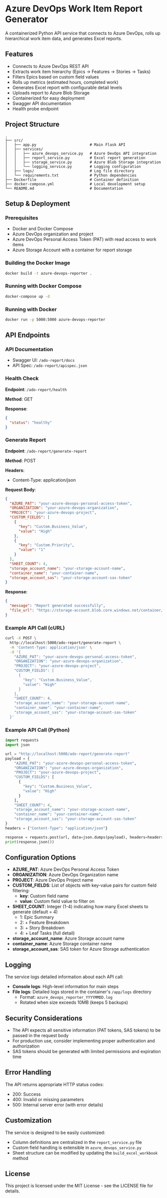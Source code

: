 
# Azure DevOps Work Item Report Generator

A containerized Python API service that connects to Azure DevOps, rolls up hierarchical work item data, and generates Excel reports.

## Features

- Connects to Azure DevOps REST API
- Extracts work item hierarchy (Epics → Features → Stories → Tasks)
- Filters Epics based on custom field values
- Rolls up metrics (estimated hours, completed work)
- Generates Excel report with configurable detail levels
- Uploads report to Azure Blob Storage
- Containerized for easy deployment
- Swagger API documentation
- Health probe endpoint

## Project Structure

```
.
├── src/
│   ├── app.py                        # Main Flask API
│   ├── services/
│   │   ├── azure_devops_service.py   # Azure DevOps API integration
│   │   ├── report_service.py         # Excel report generation
│   │   ├── storage_service.py        # Azure Blob Storage integration
│   │   └── logging_service.py        # Logging configuration
│   ├── logs/                         # Log file directory
│   └── requirements.txt              # Python dependencies
├── Dockerfile                        # Container definition
├── docker-compose.yml                # Local development setup
└── README.md                         # Documentation
```

## Setup & Deployment

### Prerequisites

- Docker and Docker Compose
- Azure DevOps organization and project
- Azure DevOps Personal Access Token (PAT) with read access to work items
- Azure Storage Account with a container for report storage

### Building the Docker Image

```bash
docker build -t azure-devops-reporter .
```

### Running with Docker Compose

```bash
docker-compose up -d
```

### Running with Docker

```bash
docker run -p 5000:5000 azure-devops-reporter
```

## API Endpoints

### API Documentation

- Swagger UI: `/ado-report/docs`
- API Spec: `/ado-report/apispec.json`

### Health Check

**Endpoint**: `/ado-report/health`

**Method**: GET

**Response**:
```json
{
  "status": "healthy"
}
```

### Generate Report

**Endpoint**: `/ado-report/generate-report`

**Method**: POST

**Headers**:
- Content-Type: application/json

**Request Body**:

```json
{
  "AZURE_PAT": "your-azure-devops-personal-access-token",
  "ORGANIZATION": "your-azure-devops-organization",
  "PROJECT": "your-azure-devops-project",
  "CUSTOM_FIELDS": [
    {
      "key": "Custom.Business_Value",
      "value": "High"
    },
    {
      "key": "Custom.Priority",
      "value": "1"
    }
  ],
  "SHEET_COUNT": 4,
  "storage_account_name": "your-storage-account-name",
  "container_name": "your-container-name",
  "storage_account_sas": "your-storage-account-sas-token"
}
```

**Response**:

```json
{
  "message": "Report generated successfully",
  "file_url": "https://storage-account.blob.core.windows.net/container/report_20220101_120000.xlsx"
}
```

### Example API Call (cURL)

```bash
curl -X POST \
  http://localhost:5000/ado-report/generate-report \
  -H 'Content-Type: application/json' \
  -d '{
    "AZURE_PAT": "your-azure-devops-personal-access-token",
    "ORGANIZATION": "your-azure-devops-organization",
    "PROJECT": "your-azure-devops-project",
    "CUSTOM_FIELDS": [
      {
        "key": "Custom.Business_Value",
        "value": "High"
      }
    ],
    "SHEET_COUNT": 4,
    "storage_account_name": "your-storage-account-name",
    "container_name": "your-container-name", 
    "storage_account_sas": "your-storage-account-sas-token"
  }'
```

### Example API Call (Python)

```python
import requests
import json

url = "http://localhost:5000/ado-report/generate-report"
payload = {
    "AZURE_PAT": "your-azure-devops-personal-access-token",
    "ORGANIZATION": "your-azure-devops-organization",
    "PROJECT": "your-azure-devops-project",
    "CUSTOM_FIELDS": [
      {
        "key": "Custom.Business_Value",
        "value": "High"
      }
    ],
    "SHEET_COUNT": 4,
    "storage_account_name": "your-storage-account-name",
    "container_name": "your-container-name",
    "storage_account_sas": "your-storage-account-sas-token"
}
headers = {"Content-Type": "application/json"}

response = requests.post(url, data=json.dumps(payload), headers=headers)
print(response.json())
```

## Configuration Options

- **AZURE_PAT**: Azure DevOps Personal Access Token
- **ORGANIZATION**: Azure DevOps Organization name
- **PROJECT**: Azure DevOps Project name
- **CUSTOM_FIELDS**: List of objects with key-value pairs for custom field filtering:
  - **key**: Custom field name
  - **value**: Custom field value to filter on
- **SHEET_COUNT**: Integer (1-4) indicating how many Excel sheets to generate (default = 4)
  - 1: Epic Summary
  - 2: + Feature Breakdown
  - 3: + Story Breakdown
  - 4: + Leaf Tasks (full detail)
- **storage_account_name**: Azure Storage account name
- **container_name**: Azure Storage container name
- **storage_account_sas**: SAS token for Azure Storage authentication

## Logging

The service logs detailed information about each API call:

- **Console logs**: High-level information for main steps
- **File logs**: Detailed logs stored in the container's `/app/logs` directory
  - Format: `azure_devops_reporter_YYYYMMDD.log`
  - Rotated when size exceeds 10MB (keeps 5 backups)

## Security Considerations

- The API expects all sensitive information (PAT tokens, SAS tokens) to be passed in the request body
- For production use, consider implementing proper authentication and authorization
- SAS tokens should be generated with limited permissions and expiration time

## Error Handling

The API returns appropriate HTTP status codes:

- 200: Success
- 400: Invalid or missing parameters
- 500: Internal server error (with error details)

## Customization

The service is designed to be easily customized:

- Column definitions are centralized in the `report_service.py` file
- Custom field handling is extensible in `azure_devops_service.py`
- Sheet structure can be modified by updating the `build_excel_workbook` method

## License

This project is licensed under the MIT License - see the LICENSE file for details.
